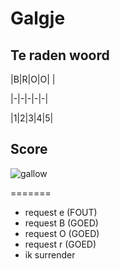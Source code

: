 # Galgje

## Te raden woord

|B|R|O|O| |

|-|-|-|-|-|

|1|2|3|4|5|

## Score
![gallow](./images/2.png)


=======
* request e (FOUT)
* request B (GOED)
* request O (GOED)
* request r (GOED)
* ik surrender